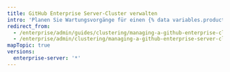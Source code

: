 ```yaml
---
title: GitHub Enterprise Server-Cluster verwalten
intro: 'Planen Sie Wartungsvorgänge für einen {% data variables.product.prodname_ghe_server %}-Cluster, beispielsweise Upgrades, das Hinzufügen von Kapazität und das Ersetzen fehlgeschlagener Knoten.'
redirect_from:
  - /enterprise/admin/guides/clustering/managing-a-github-enterprise-cluster/
  - /enterprise/admin/clustering/managing-a-github-enterprise-server-cluster
mapTopic: true
versions:
  enterprise-server: '*'
---
```


